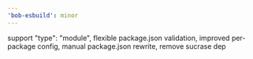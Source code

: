 ```yaml
---
'bob-esbuild': minor
---
```


support "type": "module", flexible package.json validation, improved per-package config, manual package.json rewrite, remove sucrase dep

